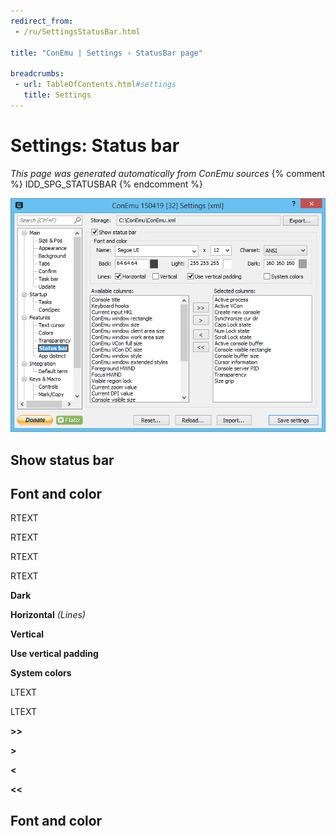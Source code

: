```yaml
---
redirect_from:
 - /ru/SettingsStatusBar.html

title: "ConEmu | Settings › StatusBar page"

breadcrumbs:
 - url: TableOfContents.html#settings
   title: Settings
---
```


# Settings: Status bar

*This page was generated automatically from ConEmu sources*
{% comment %} IDD_SPG_STATUSBAR {% endcomment %}

![ConEmu Settings: Status bar](/img/Settings-StatusBar.png)



## Show status bar



## Font and color



RTEXT



RTEXT



RTEXT



RTEXT



**Dark** 





**Horizontal** *(Lines)* 

**Vertical** 

**Use vertical padding** 

**System colors** 









LTEXT



LTEXT

**>>** 

**>** 

**<** 



**<<** 





## Font and color





